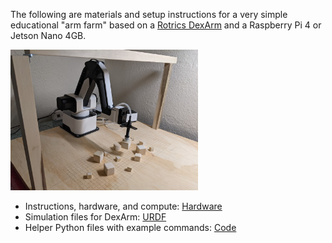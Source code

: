 The following are materials and setup instructions for a very simple educational "arm farm" based on a [Rotrics DexArm](https://www.rotrics.com/products/dexarm) and a Raspberry Pi 4 or Jetson Nano 4GB.


<img src="Hardware/images/BasicSetup.jpg" width="300">

- Instructions, hardware, and compute:  [Hardware](Hardware)
- Simulation files for DexArm: [URDF](URDF)
- Helper Python files with example commands: [Code](Code)
